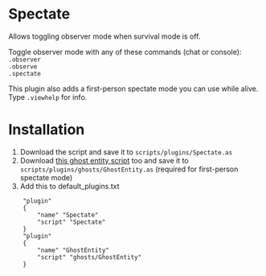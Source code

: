 # Spectate
Allows toggling observer mode when survival mode is off.

Toggle observer mode with any of these commands (chat or console):  
`.observer`  
`.observe`  
`.spectate`  

This plugin also adds a first-person spectate mode you can use while alive. Type `.viewhelp` for info.

# Installation
1. Download the script and save it to `scripts/plugins/Spectate.as`
1. Download [this ghost entity script](https://raw.githubusercontent.com/wootguy/ghosts/master/scripts/GhostEntity.as) too and save it to `scripts/plugins/ghosts/GhostEntity.as` (required for first-person spectate mode)
1. Add this to default_plugins.txt
```
    "plugin"
    {
        "name" "Spectate"
        "script" "Spectate"
    }
    "plugin"
    {
        "name" "GhostEntity"
        "script" "ghosts/GhostEntity"
    }
```

